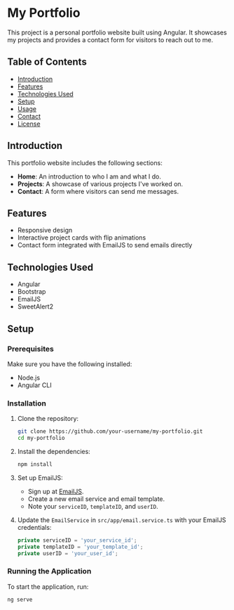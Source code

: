 # My Portfolio

This project is a personal portfolio website built using Angular. It showcases my projects and provides a contact form for visitors to reach out to me.

## Table of Contents
- [Introduction](#introduction)
- [Features](#features)
- [Technologies Used](#technologies-used)
- [Setup](#setup)
- [Usage](#usage)
- [Contact](#contact)
- [License](#license)

## Introduction

This portfolio website includes the following sections:
- **Home**: An introduction to who I am and what I do.
- **Projects**: A showcase of various projects I've worked on.
- **Contact**: A form where visitors can send me messages.

## Features

- Responsive design
- Interactive project cards with flip animations
- Contact form integrated with EmailJS to send emails directly

## Technologies Used

- Angular
- Bootstrap
- EmailJS
- SweetAlert2

## Setup

### Prerequisites

Make sure you have the following installed:
- Node.js
- Angular CLI

### Installation

1. Clone the repository:
    ```bash
    git clone https://github.com/your-username/my-portfolio.git
    cd my-portfolio
    ```

2. Install the dependencies:
    ```bash
    npm install
    ```

3. Set up EmailJS:
    - Sign up at [EmailJS](https://www.emailjs.com/).
    - Create a new email service and email template.
    - Note your `serviceID`, `templateID`, and `userID`.

4. Update the `EmailService` in `src/app/email.service.ts` with your EmailJS credentials:
    ```typescript
    private serviceID = 'your_service_id';
    private templateID = 'your_template_id';
    private userID = 'your_user_id';
    ```

### Running the Application

To start the application, run:
```bash
ng serve
